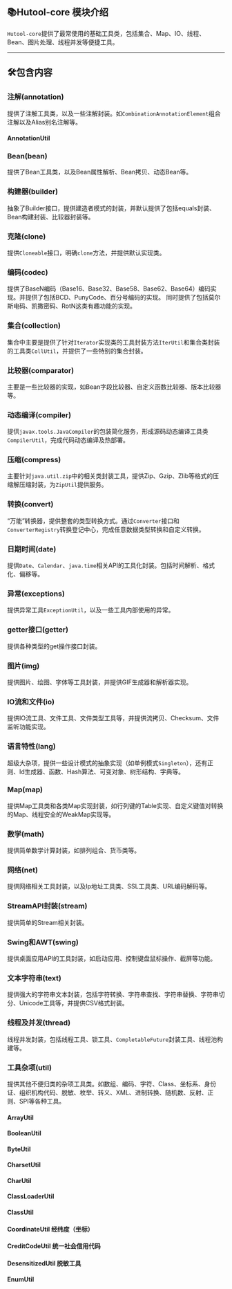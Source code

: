 ## 📚Hutool-core 模块介绍

`Hutool-core`提供了最常使用的基础工具类，包括集合、Map、IO、线程、Bean、图片处理、线程并发等便捷工具。

-------------------------------------------------------------------------------

## 🛠️包含内容

### 注解(annotation)

提供了注解工具类，以及一些注解封装。如`CombinationAnnotationElement`组合注解以及Alias别名注解等。
#### AnnotationUtil

### Bean(bean)

提供了Bean工具类，以及Bean属性解析、Bean拷贝、动态Bean等。

### 构建器(builder)

抽象了Builder接口，提供建造者模式的封装，并默认提供了包括equals封装、Bean构建封装、比较器封装等。

### 克隆(clone)

提供`Cloneable`接口，明确`clone`方法，并提供默认实现类。

### 编码(codec)

提供了BaseN编码（Base16、Base32、Base58、Base62、Base64）编码实现。并提供了包括BCD、PunyCode、百分号编码的实现。
同时提供了包括莫尔斯电码、凯撒密码、RotN这类有趣功能的实现。

### 集合(collection)

集合中主要是提供了针对`Iterator`实现类的工具封装方法`IterUtil`和集合类封装的工具类`CollUtil`，并提供了一些特别的集合封装。

### 比较器(comparator)

主要是一些比较器的实现，如Bean字段比较器、自定义函数比较器、版本比较器等。

### 动态编译(compiler)

提供`javax.tools.JavaCompiler`的包装简化服务，形成源码动态编译工具类`CompilerUtil`，完成代码动态编译及热部署。

### 压缩(compress)

主要针对`java.util.zip`中的相关类封装工具，提供Zip、Gzip、Zlib等格式的压缩解压缩封装，为`ZipUtil`提供服务。

### 转换(convert)

“万能”转换器，提供整套的类型转换方式。通过`Converter`接口和`ConverterRegistry`转换登记中心，完成任意数据类型转换和自定义转换。

### 日期时间(date)

提供`Date`、`Calendar`、`java.time`相关API的工具化封装。包括时间解析、格式化、偏移等。

### 异常(exceptions)

提供异常工具`ExceptionUtil`，以及一些工具内部使用的异常。

### getter接口(getter)

提供各种类型的get操作接口封装。

### 图片(img)

提供图片、绘图、字体等工具封装，并提供GIF生成器和解析器实现。

### IO流和文件(io)

提供IO流工具、文件工具、文件类型工具等，并提供流拷贝、Checksum、文件监听功能实现。

### 语言特性(lang)

超级大杂项，提供一些设计模式的抽象实现（如单例模式`Singleton`），还有正则、Id生成器、函数、Hash算法、可变对象、树形结构、字典等。

### Map(map)

提供Map工具类和各类Map实现封装，如行列键的Table实现、自定义键值对转换的Map、线程安全的WeakMap实现等。

### 数学(math)

提供简单数学计算封装，如排列组合、货币类等。

### 网络(net)

提供网络相关工具封装，以及Ip地址工具类、SSL工具类、URL编码解码等。

### StreamAPI封装(stream)

提供简单的Stream相关封装。

### Swing和AWT(swing)

提供桌面应用API的工具封装，如启动应用、控制键盘鼠标操作、截屏等功能。

### 文本字符串(text)

提供强大的字符串文本封装，包括字符转换、字符串查找、字符串替换、字符串切分、Unicode工具等，并提供CSV格式封装。

### 线程及并发(thread)

线程并发封装，包括线程工具、锁工具、`CompletableFuture`封装工具、线程池构建等。

### 工具杂项(util)

提供其他不便归类的杂项工具类。如数组、编码、字符、Class、坐标系、身份证、组织机构代码、脱敏、枚举、转义、XML、进制转换、随机数、反射、正则、SPI等各种工具。
#### ArrayUtil
#### BooleanUtil
#### ByteUtil
#### CharsetUtil
#### CharUtil
#### ClassLoaderUtil
#### ClassUtil
#### CoordinateUtil 经纬度（坐标）
#### CreditCodeUtil 统一社会信用代码
#### DesensitizedUtil 脱敏工具
#### EnumUtil 

